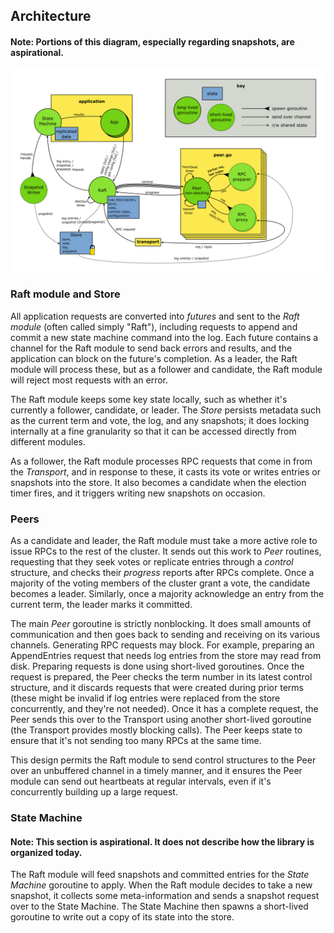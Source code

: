 ## Architecture

#### Note: Portions of this diagram, especially regarding snapshots, are aspirational.

[![architectural diagram](architecture-autogen.png)](architecture.svg)

### Raft module and Store

All application requests are converted into *futures* and sent to the *Raft module* (often called simply "Raft"), including requests to append and commit a new state machine command into the log. Each future contains a channel for the Raft module to send back errors and results, and the application can block on the future's completion. As a leader, the Raft module will process these, but as a follower and candidate, the Raft module will reject most requests with an error.

The Raft module keeps some key state locally, such as whether it's currently a follower, candidate, or leader. The *Store* persists metadata such as the current term and vote, the log, and any snapshots; it does locking internally at a fine granularity so that it can be accessed directly from different modules.

As a follower, the Raft module processes RPC requests that come in from the *Transport*, and in response to these, it casts its vote or writes entries or snapshots into the store. It also becomes a candidate when the election timer fires, and it triggers writing new snapshots on occasion.

### Peers

As a candidate and leader, the Raft module must take a more active role to issue RPCs to the rest of the cluster. It sends out this work to *Peer* routines, requesting that they seek votes or replicate entries through a *control* structure, and checks their *progress* reports after RPCs complete. Once a majority of the voting members of the cluster grant a vote, the candidate becomes a leader. Similarly, once a majority acknowledge an entry from the current term, the leader marks it committed.

The main *Peer* goroutine is strictly nonblocking. It does small amounts of communication and then goes back to sending and receiving on its various channels. Generating RPC requests may block. For example, preparing an AppendEntries request that needs log entries from the store may read from disk. Preparing requests is done using short-lived goroutines. Once the request is prepared, the Peer checks the term number in its latest control structure, and it discards requests that were created during prior terms (these might be invalid if log entries were replaced from the store concurrently, and they're not needed). Once it has a complete request, the Peer sends this over to the Transport using another short-lived goroutine (the Transport provides mostly blocking calls). The Peer keeps state to ensure that it's not sending too many RPCs at the same time.

This design permits the Raft module to send control structures to the Peer over an unbuffered channel in a timely manner, and it ensures the Peer module can send out heartbeats at regular intervals, even if it's concurrently building up a large request.

### State Machine

#### Note: This section is aspirational. It does not describe how the library is organized today.

The Raft module will feed snapshots and committed entries for the *State Machine* goroutine to apply. When the Raft module decides to take a new snapshot, it collects some meta-information and sends a snapshot request over to the State Machine. The State Machine then spawns a short-lived goroutine to write out a copy of its state into the store.
